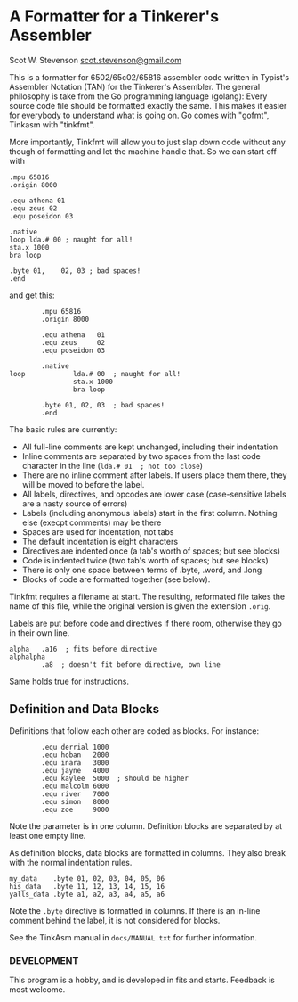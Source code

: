 # A Formatter for a Tinkerer's Assembler 

Scot W. Stevenson <scot.stevenson@gmail.com>

This is a formatter for 6502/65c02/65816 assembler code written in Typist's
Assembler Notation (TAN) for the Tinkerer's Assembler. The general philosophy is
take from the Go programming language (golang): Every source code file should be
formatted exactly the same. This makes it easier for everybody to understand
what is going on. Go comes with "gofmt", Tinkasm with "tinkfmt".

More importantly, Tinkfmt will allow you to just slap down code without any
though of formatting and let the machine handle that. So we can start off with
```
.mpu 65816
.origin 8000

.equ athena 01
.equ zeus 02
.equ poseidon 03

.native
loop lda.# 00 ; naught for all!
sta.x 1000
bra loop

.byte 01,    02, 03 ; bad spaces!
.end
```

and get this:

```
        .mpu 65816
        .origin 8000

        .equ athena   01
        .equ zeus     02
        .equ poseidon 03

        .native
loop            lda.# 00  ; naught for all!
                sta.x 1000
                bra loop

        .byte 01, 02, 03  ; bad spaces!
        .end
```

The basic rules are currently:

- All full-line comments are kept unchanged, including their indentation
- Inline comments are separated by two spaces from the last code character in
  the line (`lda.# 01  ; not too close`)
- There are no inline comment after labels. If users place them there, they will
  be moved to before the label.
- All labels, directives, and opcodes are lower case (case-sensitive labels are
  a nasty source of errors)
- Labels (including anonymous labels) start in the first column. Nothing
  else (execpt comments) may be there
- Spaces are used for indentation, not tabs
- The default indentation is eight characters
- Directives are indented once (a tab's worth of spaces; but see blocks)
- Code is indented twice (two tab's worth of spaces; but see blocks)
- There is only one space between terms of .byte, .word, and .long
- Blocks of code are formatted together (see below).

Tinkfmt requires a filename at start. The resulting, reformated file takes the
name of this file, while the original version is given the extension `.orig`. 

Labels are put before code and directives if there room, otherwise they go in
their own line.
```
alpha   .a16  ; fits before directive
alphalpha
        .a8  ; doesn't fit before directive, own line
```
Same holds true for instructions.


## Definition and Data Blocks

Definitions that follow each other are coded as blocks. For instance:

```
        .equ derrial 1000
        .equ hoban   2000
        .equ inara   3000
        .equ jayne   4000
        .equ kaylee  5000  ; should be higher
        .equ malcolm 6000
        .equ river   7000
        .equ simon   8000
        .equ zoe     9000
```

Note the parameter is in one column. Definition blocks are separated by at
least one empty line.

As definition blocks, data blocks are formatted in columns. They also break with
the normal indentation rules.

```
my_data    .byte 01, 02, 03, 04, 05, 06
his_data   .byte 11, 12, 13, 14, 15, 16
yalls_data .byte a1, a2, a3, a4, a5, a6
```

Note the `.byte` directive is formatted in columns. If there is an in-line
comment behind the label, it is not considered for blocks.

See the TinkAsm manual in `docs/MANUAL.txt` for further information.

### DEVELOPMENT

This program is a hobby, and is developed in fits and starts. Feedback is most
welcome. 
